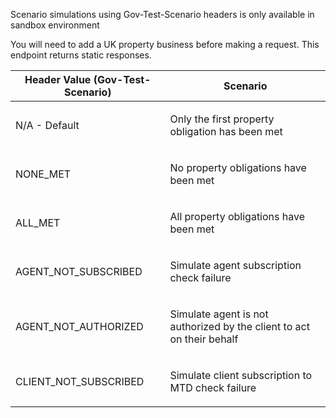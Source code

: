 <p>Scenario simulations using Gov-Test-Scenario headers is only available in sandbox environment</p>
<p>You will need to add a UK property business before making a request. This endpoint returns static responses.</p>
<table>
    <thead>
        <tr>
            <th>Header Value (Gov-Test-Scenario)</th>
            <th>Scenario</th>
        </tr>
    </thead>
    <tbody>
        <tr>
            <td><p>N/A - Default</p></td>
            <td><p>Only the first property obligation has been met</p></td>
        </tr>
        <tr>
            <td><p>NONE_MET</p></td>
            <td><p>No property obligations have been met</p></td>
        </tr>
        <tr>
            <td><p>ALL_MET</p></td>
            <td><p>All property obligations have been met</p></td>
        </tr>
        <tr>
            <td><p>AGENT_NOT_SUBSCRIBED</p></td>
            <td><p>Simulate agent subscription check failure</p></td>
        </tr>
        <tr>
            <td><p>AGENT_NOT_AUTHORIZED</p></td>
            <td><p>Simulate agent is not authorized by the client to act on their behalf</p></td>
        </tr>
        <tr>
            <td><p>CLIENT_NOT_SUBSCRIBED</p></td>
            <td><p>Simulate client subscription to MTD check failure</p></td>
        </tr>        
    </tbody>
</table>